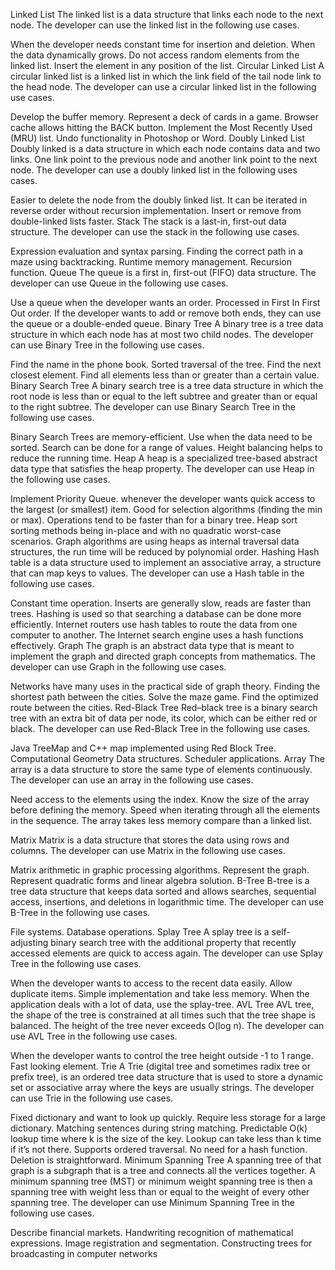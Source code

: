 Linked List
The linked list is a data structure that links each node to the next node. The developer can use the linked list in the following use cases.

When the developer needs constant time for insertion and deletion.
When the data dynamically grows.
Do not access random elements from the linked list.
Insert the element in any position of the list.
Circular Linked List
A circular linked list is a linked list in which the link field of the tail node link to the head node. The developer can use a circular linked list in the following use cases.

Develop the buffer memory.
Represent a deck of cards in a game.
Browser cache allows hitting the BACK button.
Implement the Most Recently Used (MRU) list.
Undo functionality in Photoshop or Word.
Doubly Linked List
Doubly linked is a data structure in which each node contains data and two links. One link point to the previous node and another link point to the next node. The developer can use a doubly linked list in the following uses cases.

Easier to delete the node from the doubly linked list.
It can be iterated in reverse order without recursion implementation.
Insert or remove from double-linked lists faster.
Stack
The stack is a last-in, first-out data structure. The developer can use the stack in the following use cases.

Expression evaluation and syntax parsing.
Finding the correct path in a maze using backtracking.
Runtime memory management.
Recursion function.
Queue
The queue is a first in, first-out (FIFO) data structure. The developer can use Queue in the following use cases.

Use a queue when the developer wants an order.
Processed in First In First Out order.
If the developer wants to add or remove both ends, they can use the queue or a double-ended queue.
Binary Tree
A binary tree is a tree data structure in which each node has at most two child nodes. The developer can use Binary Tree in the following use cases.

Find the name in the phone book.
Sorted traversal of the tree.
Find the next closest element.
Find all elements less than or greater than a certain value.
Binary Search Tree
A binary search tree is a tree data structure in which the root node is less than or equal to the left subtree and greater than or equal to the right subtree. The developer can use Binary Search Tree in the following use cases.

Binary Search Trees are memory-efficient.
Use when the data need to be sorted.
Search can be done for a range of values.
Height balancing helps to reduce the running time.
Heap
A heap is a specialized tree-based abstract data type that satisfies the heap property. The developer can use Heap in the following use cases.

Implement Priority Queue.
whenever the developer wants quick access to the largest (or smallest) item.
Good for selection algorithms (finding the min or max).
Operations tend to be faster than for a binary tree.
Heap sort sorting methods being in-place and with no quadratic worst-case scenarios.
Graph algorithms are using heaps as internal traversal data structures, the run time will be reduced by polynomial order.
Hashing
Hash table is a data structure used to implement an associative array, a structure that can map keys to values. The developer can use a Hash table in the following use cases.

Constant time operation.
Inserts are generally slow, reads are faster than trees.
Hashing is used so that searching a database can be done more efficiently.
Internet routers use hash tables to route the data from one computer to another.
The Internet search engine uses a hash functions effectively.
Graph
The graph is an abstract data type that is meant to implement the graph and directed graph concepts from mathematics. The developer can use Graph in the following use cases.

Networks have many uses in the practical side of graph theory.
Finding the shortest path between the cities.
Solve the maze game.
Find the optimized route between the cities.
Red-Black Tree
Red–black tree is a binary search tree with an extra bit of data per node, its color, which can be either red or black. The developer can use Red-Black Tree in the following use cases.

Java TreeMap and C++ map implemented using Red Block Tree.
Computational Geometry Data structures.
Scheduler applications.
Array
The array is a data structure to store the same type of elements continuously. The developer can use an array in the following use cases.

Need access to the elements using the index.
Know the size of the array before defining the memory.
Speed when iterating through all the elements in the sequence.
The array takes less memory compare than a linked list.
 

Matrix
Matrix is a data structure that stores the data using rows and columns. The developer can use Matrix in the following use cases.

Matrix arithmetic in graphic processing algorithms.
Represent the graph.
Represent quadratic forms and linear algebra solution.
B-Tree
B-tree is a tree data structure that keeps data sorted and allows searches, sequential access, insertions, and deletions in logarithmic time. The developer can use B-Tree in the following use cases.

File systems.
Database operations.
Splay Tree
A splay tree is a self-adjusting binary search tree with the additional property that recently accessed elements are quick to access again. The developer can use Splay Tree in the following use cases.

When the developer wants to access to the recent data easily.
Allow duplicate items.
Simple implementation and take less memory.
When the application deals with a lot of data, use the splay-tree.
AVL Tree
AVL tree, the shape of the tree is constrained at all times such that the tree shape is balanced. The height of the tree never exceeds O(log n). The developer can use AVL Tree in the following use cases.

When the developer wants to control the tree height outside -1 to 1 range.
Fast looking element.
Trie
A Trie (digital tree and sometimes radix tree or prefix tree), is an ordered tree data structure that is used to store a dynamic set or associative array where the keys are usually strings. The developer can use Trie in the following use cases.

Fixed dictionary and want to look up quickly.
Require less storage for a large dictionary.
Matching sentences during string matching.
Predictable O(k) lookup time where k is the size of the key.
Lookup can take less than k time if it’s not there.
Supports ordered traversal.
No need for a hash function.
Deletion is straightforward.
Minimum Spanning Tree
A spanning tree of that graph is a subgraph that is a tree and connects all the vertices together. A minimum spanning tree (MST) or minimum weight spanning tree is then a spanning tree with weight less than or equal to the weight of every other spanning tree. The developer can use Minimum Spanning Tree in the following use cases.

Describe financial markets.
Handwriting recognition of mathematical expressions.
Image registration and segmentation.
Constructing trees for broadcasting in computer networks
